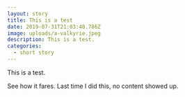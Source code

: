 ```yaml
---
layout: story
title: This is a test
date: 2019-07-31T21:03:48.786Z
image: uploads/a-valkyrie.jpeg
description: This is a test.
categories:
  - short story
---
```

This is a test. 

See how it fares. Last time I did this, no content showed up.
